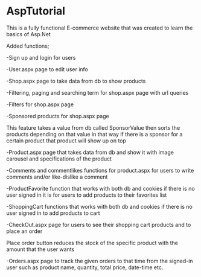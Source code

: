 # AspTutorial

This is a fully functional E-commerce website that was created to learn the basics of Asp.Net

Added functions;

-Sign up and login for users

-User.aspx page to edit user info

-Shop.aspx page to take data from db to show products

-Filtering, paging and searching term for shop.aspx page with url queries

-Filters for shop.aspx page

-Sponsored products for shop.aspx page
  
  This feature takes a value from db called SponsorValue then sorts the products depending on that value
  in that way if there is a sponsor for a certain product that product will show up on top
  
-Product.aspx page that takes data from db and show it with image carousel and specifications of the product

-Comments and commentlikes functions for product.aspx for users to write comments and/or like-dislike a comment

-ProductFavorite function that works with both db and cookies if there is no user signed in it is for users to add products to their favorites list

-ShoppingCart functions that works with both db and cookies if there is no user signed in to add products to cart

-CheckOut.aspx page for users to see their shopping cart products and to place an order
  
  Place order button reduces the stock of the specific product with the amount that the user wants
  
-Orders.aspx page to track the given orders to that time from the signed-in user such as product name, quantity, total price, date-time etc.
